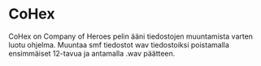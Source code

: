 # CoHex
CoHex on Company of Heroes pelin ääni tiedostojen muuntamista varten luotu ohjelma. 
Muuntaa smf tiedostot wav tiedostoiksi poistamalla ensimmäiset 12-tavua ja antamalla .wav päätteen.
